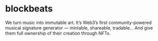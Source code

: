 # blockbeats
We turn music into immutable art. It’s Web3’s first community-powered musical signature generator — mintable, shareable, tradable... And give them full ownership of their creation through NFTs.

